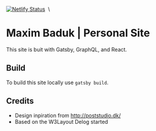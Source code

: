 [![Netlify Status](https://api.netlify.com/api/v1/badges/8ec719ad-c2f8-4529-b97d-e7561a9eaf33/deploy-status)](https://app.netlify.com/sites/delog-w3layouts/deploys) &nbsp;\

# Maxim Baduk | Personal Site
This site is buit with Gatsby, GraphQL, and React.

## Build
To build this site locally use `gatsby build`.

## Credits
- Design inpiration from http://poststudio.dk/
- Based on the W3Layout Delog started
